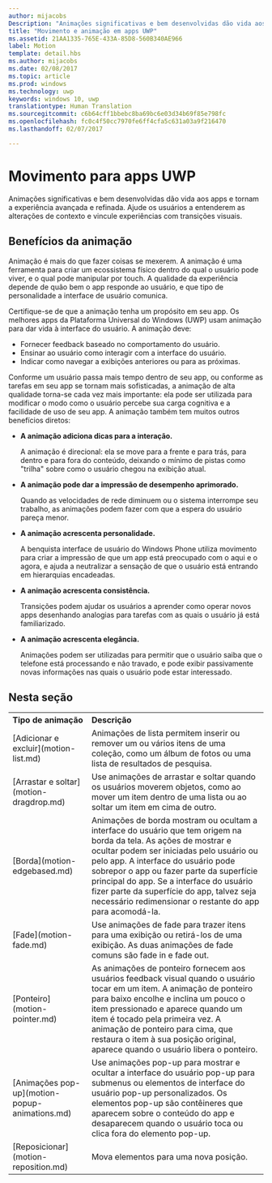 ```yaml
---
author: mijacobs
Description: "Animações significativas e bem desenvolvidas dão vida aos apps e tornam a experiência avançada e refinada. Ajude os usuários a entenderem as alterações de contexto e vincule experiências com transições visuais."
title: "Movimento e animação em apps UWP"
ms.assetid: 21AA1335-765E-433A-85D8-560B340AE966
label: Motion
template: detail.hbs
ms.author: mijacobs
ms.date: 02/08/2017
ms.topic: article
ms.prod: windows
ms.technology: uwp
keywords: windows 10, uwp
translationtype: Human Translation
ms.sourcegitcommit: c6b64cff1bbebc8ba69bc6e03d34b69f85e798fc
ms.openlocfilehash: fc0c4f50cc7970fe6ff4cfa5c631a03a9f216470
ms.lasthandoff: 02/07/2017

---
```


# <a name="motion-for-uwp-apps"></a>Movimento para apps UWP

<link rel="stylesheet" href="https://az835927.vo.msecnd.net/sites/uwp/Resources/css/custom.css">

Animações significativas e bem desenvolvidas dão vida aos apps e tornam a experiência avançada e refinada. Ajude os usuários a entenderem as alterações de contexto e vincule experiências com transições visuais.

## <a name="benefits-of-animation"></a>Benefícios da animação


Animação é mais do que fazer coisas se mexerem. A animação é uma ferramenta para criar um ecossistema físico dentro do qual o usuário pode viver, e o qual pode manipular por touch. A qualidade da experiência depende de quão bem o app responde ao usuário, e que tipo de personalidade a interface de usuário comunica.

Certifique-se de que a animação tenha um propósito em seu app. Os melhores apps da Plataforma Universal do Windows (UWP) usam animação para dar vida à interface do usuário. A animação deve:

-   Fornecer feedback baseado no comportamento do usuário.
-   Ensinar ao usuário como interagir com a interface do usuário.
-   Indicar como navegar a exibições anteriores ou para as próximas.

Conforme um usuário passa mais tempo dentro de seu app, ou conforme as tarefas em seu app se tornam mais sofisticadas, a animação de alta qualidade torna-se cada vez mais importante: ela pode ser utilizada para modificar o modo como o usuário percebe sua carga cognitiva e a facilidade de uso de seu app. A animação também tem muitos outros benefícios diretos:

-   **A animação adiciona dicas para a interação.**

    A animação é direcional: ela se move para a frente e para trás, para dentro e para fora do conteúdo, deixando o mínimo de pistas como "trilha" sobre como o usuário chegou na exibição atual.

-   **A animação pode dar a impressão de desempenho aprimorado.**

    Quando as velocidades de rede diminuem ou o sistema interrompe seu trabalho, as animações podem fazer com que a espera do usuário pareça menor.

-   **A animação acrescenta personalidade.**

    A benquista interface de usuário do Windows Phone utiliza movimento para criar a impressão de que um app está preocupado com o aqui e o agora, e ajuda a neutralizar a sensação de que o usuário está entrando em hierarquias encadeadas.

-   **A animação acrescenta consistência.**

    Transições podem ajudar os usuários a aprender como operar novos apps desenhando analogias para tarefas com as quais o usuário já está familiarizado.

-   **A animação acrescenta elegância.**

    Animações podem ser utilizadas para permitir que o usuário saiba que o telefone está processando e não travado, e pode exibir passivamente novas informações nas quais o usuário pode estar interessado.

<h2>Nesta seção</h2>

<table>
<tr>
<th align="left">Tipo de animação</th>
<th align="left">Descrição</th>
</tr>
    <tr>
        <td>[Adicionar e excluir](motion-list.md)
        </td>
        <td>Animações de lista permitem inserir ou remover um ou vários itens de uma coleção, como um álbum de fotos ou uma lista de resultados de pesquisa.
        </td>
    </tr>
    <tr>
        <td>[Arrastar e soltar](motion-dragdrop.md)
        </td>
        <td>Use animações de arrastar e soltar quando os usuários moverem objetos, como ao mover um item dentro de uma lista ou ao soltar um item em cima de outro.
        </td>
    </tr>
    <tr>
        <td>[Borda](motion-edgebased.md)
        </td>
        <td>Animações de borda mostram ou ocultam a interface do usuário que tem origem na borda da tela. As ações de mostrar e ocultar podem ser iniciadas pelo usuário ou pelo app. A interface do usuário pode sobrepor o app ou fazer parte da superfície principal do app. Se a interface do usuário fizer parte da superfície do app, talvez seja necessário redimensionar o restante do app para acomodá-la.
        </td>
    </tr>   
    <tr>
        <td>[Fade](motion-fade.md)
        </td>
        <td>Use animações de fade para trazer itens para uma exibição ou retirá-los de uma exibição. As duas animações de fade comuns são fade in e fade out.
        </td>
    </tr>   
    <tr>
        <td>[Ponteiro](motion-pointer.md)
        </td>
        <td>As animações de ponteiro fornecem aos usuários feedback visual quando o usuário tocar em um item. A animação de ponteiro para baixo encolhe e inclina um pouco o item pressionado e aparece quando um item é tocado pela primeira vez. A animação de ponteiro para cima, que restaura o item à sua posição original, aparece quando o usuário libera o ponteiro.
        </td>
    </tr>   
    <tr>
        <td>[Animações pop-up](motion-popup-animations.md)
        </td>
        <td>Use animações pop-up para mostrar e ocultar a interface do usuário pop-up para submenus ou elementos de interface do usuário pop-up personalizados. Os elementos pop-up são contêineres que aparecem sobre o conteúdo do app e desaparecem quando o usuário toca ou clica fora do elemento pop-up.
        </td>
    </tr>     
    <tr>
        <td>[Reposicionar](motion-reposition.md)
        </td>
        <td>Mova elementos para uma nova posição.
        </td>
    </tr>
</table>

 

 

 

